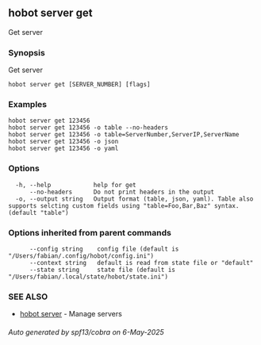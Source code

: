 ## hobot server get

Get server

### Synopsis

Get server

```
hobot server get [SERVER_NUMBER] [flags]
```

### Examples

```
hobot server get 123456
hobot server get 123456 -o table --no-headers
hobot server get 123456 -o table=ServerNumber,ServerIP,ServerName
hobot server get 123456 -o json
hobot server get 123456 -o yaml
```

### Options

```
  -h, --help            help for get
      --no-headers      Do not print headers in the output
  -o, --output string   Output format (table, json, yaml). Table also supports selcting custom fields using "table=Foo,Bar,Baz" syntax. (default "table")
```

### Options inherited from parent commands

```
      --config string    config file (default is "/Users/fabian/.config/hobot/config.ini")
      --context string   default is read from state file or "default"
      --state string     state file (default is "/Users/fabian/.local/state/hobot/state.ini")
```

### SEE ALSO

* [hobot server](hobot_server.md)	 - Manage servers

###### Auto generated by spf13/cobra on 6-May-2025
